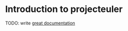 # Introduction to projecteuler

TODO: write [great documentation](http://jacobian.org/writing/great-documentation/what-to-write/)
